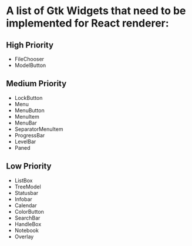 # A list of Gtk Widgets that need to be implemented for React renderer:

## High Priority

- FileChooser
- ModelButton

## Medium Priority

- LockButton
- Menu
- MenuButton
- MenuItem
- MenuBar
- SeparatorMenuItem
- ProgressBar
- LevelBar
- Paned

## Low Priority

- ListBox
- TreeModel
- Statusbar
- Infobar
- Calendar
- ColorButton
- SearchBar
- HandleBox
- Notebook
- Overlay
